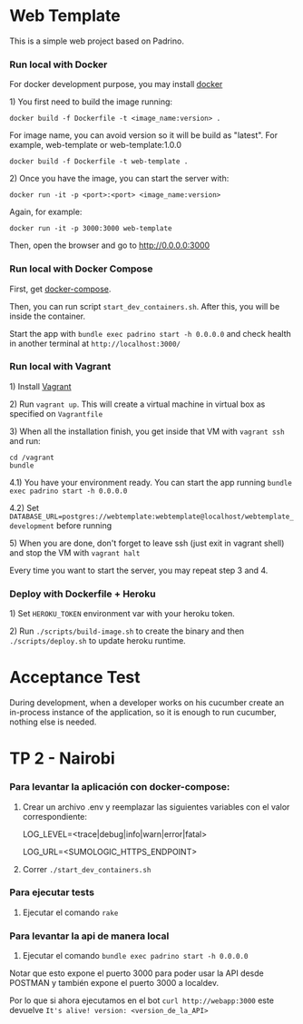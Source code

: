 # Web Template

This is a simple web project based on Padrino.

### Run local with Docker

For docker development purpose, you may install
[docker](https://docs.docker.com/get-docker/)

1\) You first need to build the image running:

`docker build -f Dockerfile -t <image_name:version> .`

For image name, you can avoid version so it will be build as "latest".
For example, web-template or web-template:1.0.0

`docker build -f Dockerfile -t web-template .`

2\) Once you have the image, you can start the server with:

`docker run -it -p <port>:<port> <image_name:version>`

Again, for example:

`docker run -it -p 3000:3000 web-template`

Then, open the browser and go to http://0.0.0.0:3000

### Run local with Docker Compose

First, get [docker-compose](https://docs.docker.com/compose/install/).

Then, you can run script `start_dev_containers.sh`. After this, you will be inside the container.

Start the app with `bundle exec padrino start -h 0.0.0.0` and check health in another terminal at `http://localhost:3000/`


### Run local with Vagrant

1\) Install [Vagrant](https://www.vagrantup.com/downloads.html)

2\) Run `vagrant up`. This will create a virtual machine in virtual box as specified on `Vagrantfile`

3\) When all the installation finish, you get inside that VM with `vagrant ssh` and run:

```
cd /vagrant
bundle
```

4.1\) You have your environment ready. You can start the app running `bundle exec padrino start -h 0.0.0.0`

4.2\) Set `DATABASE_URL=postgres://webtemplate:webtemplate@localhost/webtemplate_development` before running

5\) When you are done, don't forget to leave ssh (just exit in vagrant shell) and stop the VM with `vagrant halt`

Every time you want to start the server, you may repeat step 3 and 4.


### Deploy with Dockerfile + Heroku

1\) Set `HEROKU_TOKEN` environment var with your heroku token.

2\) Run `./scripts/build-image.sh` to create the binary and then `./scripts/deploy.sh` to update heroku runtime.


# Acceptance Test

During development, when a developer works on his cucumber create an in-process instance of the application, so it is enough to run cucumber, nothing else is needed.

# TP 2 - Nairobi

### Para levantar la aplicación con docker-compose:

1) Crear un archivo .env y reemplazar las siguientes variables con el valor correspondiente:

    LOG_LEVEL=<trace|debug|info|warn|error|fatal>
    
    LOG_URL=<SUMOLOGIC_HTTPS_ENDPOINT>

2) Correr `./start_dev_containers.sh`

### Para ejecutar tests
 
1) Ejecutar el comando `rake`

### Para levantar la api de manera local
 
1) Ejecutar el comando `bundle exec padrino start -h 0.0.0.0`

Notar que esto expone el puerto 3000 para poder usar la API desde POSTMAN
y también expone el puerto 3000 a localdev.

Por lo que si ahora ejecutamos en el bot `curl http://webapp:3000`
este devuelve `It's alive! version: <version_de_la_API>`

